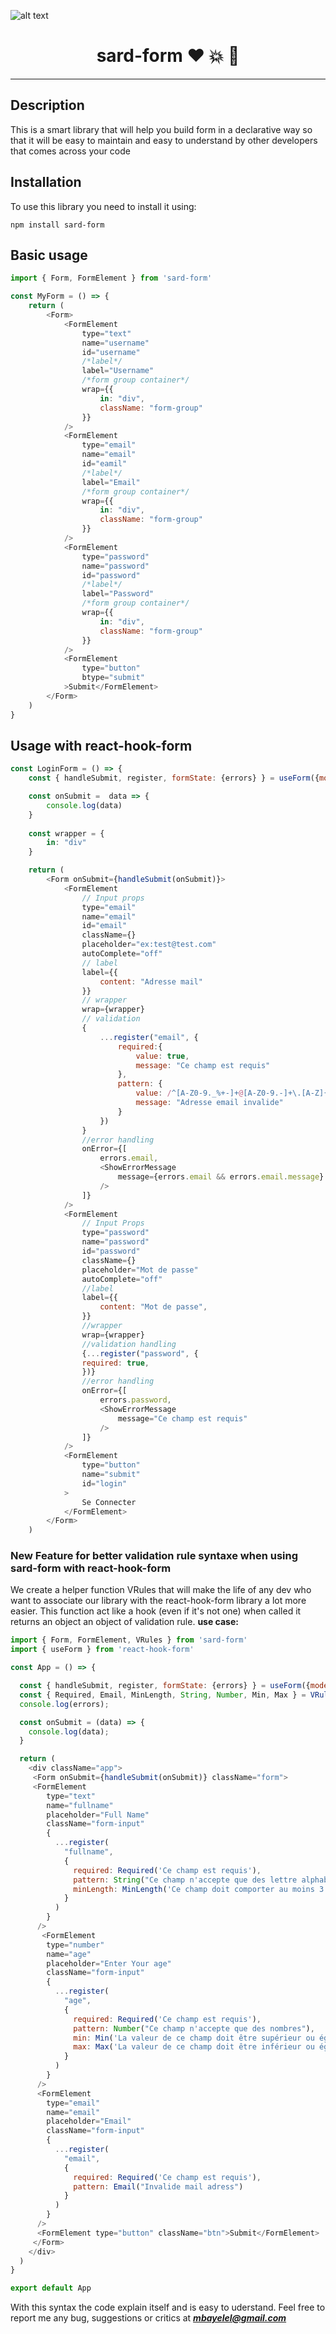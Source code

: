 ![alt text](https://github.com/mouhamed1296/sard-form/blob/main/img/sard-form-logo.png)

# <h1 align="center">sard-form :heart: :boom: :rocket:</h1>
***
## Description

This is a smart library that will help you build form in a declarative way so that it will be easy to maintain and easy to understand by other developers that comes across your code

## Installation

To use this library you need to install it using:
```
npm install sard-form
```

## Basic usage
```javascript
import { Form, FormElement } from 'sard-form'

const MyForm = () => {
    return (
        <Form>
            <FormElement
                type="text"
                name="username"
                id="username"
                /*label*/
                label="Username"
                /*form group container*/
                wrap={{
                    in: "div",
                    className: "form-group"
                }}
            />
            <FormElement
                type="email"
                name="email"
                id="eamil"
                /*label*/
                label="Email"
                /*form group container*/
                wrap={{
                    in: "div",
                    className: "form-group"
                }}
            />
            <FormElement
                type="password"
                name="password"
                id="password"
                /*label*/
                label="Password"
                /*form group container*/
                wrap={{
                    in: "div",
                    className: "form-group"
                }}
            />
            <FormElement
                type="button"
                btype="submit"
            >Submit</FormElement>
        </Form>
    )
}

```

## Usage with react-hook-form

```javascript
const LoginForm = () => {
    const { handleSubmit, register, formState: {errors} } = useForm({mode: "onBlur"})

    const onSubmit =  data => {
        console.log(data)
    }
    
    const wrapper = {
        in: "div"
    }

    return (
        <Form onSubmit={handleSubmit(onSubmit)}>
            <FormElement
                // Input props
                type="email"
                name="email"
                id="email"
                className={}
                placeholder="ex:test@test.com"
                autoComplete="off"
                // label
                label={{
                    content: "Adresse mail"
                }}
                // wrapper
                wrap={wrapper}
                // validation
                {
                    ...register("email", {
                        required:{
                            value: true,
                            message: "Ce champ est requis"
                        },
                        pattern: {
                            value: /^[A-Z0-9._%+-]+@[A-Z0-9.-]+\.[A-Z]{2,}$/i,
                            message: "Adresse email invalide"
                        }
                    })
                }
                //error handling
                onError={[
                    errors.email,
                    <ShowErrorMessage 
                        message={errors.email && errors.email.message} 
                    />
                ]}
            />
            <FormElement
                // Input Props
                type="password"
                name="password"
                id="password"
                className={}
                placeholder="Mot de passe"
                autoComplete="off"
                //label
                label={{
                    content: "Mot de passe",
                }}
                //wrapper
                wrap={wrapper}
                //validation handling
                {...register("password", {
                required: true,
                })}
                //error handling
                onError={[
                    errors.password,
                    <ShowErrorMessage 
                        message="Ce champ est requis"
                    />
                ]}
            />
            <FormElement
                type="button"
                name="submit"
                id="login"
            >
                Se Connecter
            </FormElement>
        </Form>
    )

```
### New Feature for better validation rule syntaxe when using sard-form with react-hook-form

We create a helper function VRules that will make the life of any dev 
who want to associate our library with the react-hook-form library a lot more easier.
This function act like a hook (even if it's not one) when called it returns an object an object of validation rule.
**use case:**
```javascript
import { Form, FormElement, VRules } from 'sard-form'
import { useForm } from 'react-hook-form'

const App = () => {

  const { handleSubmit, register, formState: {errors} } = useForm({mode: "onBlur"})
  const { Required, Email, MinLength, String, Number, Min, Max } = VRules()
  console.log(errors);

  const onSubmit = (data) => {
    console.log(data);
  }

  return (
    <div className="app">
     <Form onSubmit={handleSubmit(onSubmit)} className="form">
     <FormElement
        type="text"
        name="fullname"
        placeholder="Full Name"
        className="form-input"
        {
          ...register(
            "fullname",
            {
              required: Required('Ce champ est requis'),
              pattern: String("Ce champ n'accepte que des lettre alphabetiques et des espaces", true),
              minLength: MinLength('Ce champ doit comporter au moins 3 caractères', 3)
            }
          )
        }
      />
       <FormElement
        type="number"
        name="age"
        placeholder="Enter Your age"
        className="form-input"
        {
          ...register(
            "age",
            {
              required: Required('Ce champ est requis'),
              pattern: Number("Ce champ n'accepte que des nombres"),
              min: Min('La valeur de ce champ doit être supérieur ou égale à 16', 16),
              max: Max('La valeur de ce champ doit être inférieur ou égale à 60', 60)
            }
          )
        }
      />
      <FormElement
        type="email"
        name="email"
        placeholder="Email"
        className="form-input"
        {
          ...register(
            "email",
            {
              required: Required('Ce champ est requis'),
              pattern: Email("Invalide mail adress")
            }
          )
        }
      />
      <FormElement type="button" className="btn">Submit</FormElement>
     </Form>
    </div>
  )
}

export default App
```


With this syntax the code explain itself and is easy to uderstand.
Feel free to report me any bug, suggestions or critics at ***mbayelel@gmail.com***